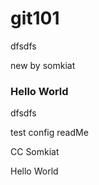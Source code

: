 # git101
dfsdfs

new by somkiat

### Hello World


dfsdfs



test config readMe

CC Somkiat

Hello World




